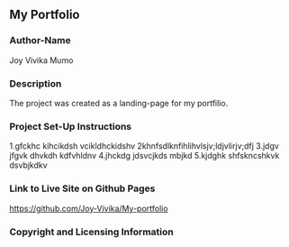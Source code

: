## My Portfolio
### Author-Name
Joy Vivika Mumo
### Description
The project was created as a landing-page for my portfilio.
### Project Set-Up Instructions
1.gfckhc kihcikdsh  vcikldhckidshv
2khnfsdlknfihlihvlsjv;ldjvlirjv;dfj 
3.jdgv jfgvk dhvkdh kdfvhldnv
4.jhckdg jdsvcjkds mbjkd
5.kjdghk  shfskncshkvk dsvbjkdkv
### Link to Live Site on Github Pages
https://github.com/Joy-Vivika/My-portfolio

### Copyright and Licensing Information

